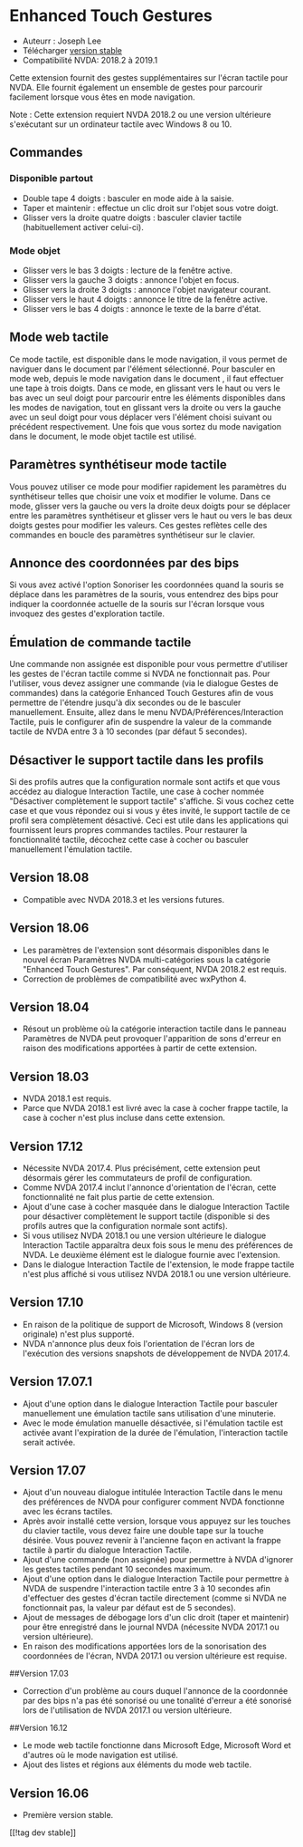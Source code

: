 # Enhanced Touch Gestures #

* Auteurr : Joseph Lee
* Télécharger [version stable][1]
* Compatibilité NVDA: 2018.2 à 2019.1

Cette extension fournit des gestes supplémentaires sur l'écran tactile pour
NVDA. Elle fournit également un ensemble de gestes pour parcourir facilement
lorsque vous êtes en mode navigation.

Note : Cette extension requiert NVDA 2018.2 ou une version ultérieure
s'exécutant sur un ordinateur tactile avec Windows 8 ou 10.

## Commandes

### Disponible partout

* Double tape 4 doigts : basculer en mode aide à la saisie.
* Taper et maintenir : effectue un clic droit sur l'objet sous votre doigt.
* Glisser vers la droite quatre doigts : basculer clavier tactile
  (habituellement activer celui-ci).

### Mode objet

* Glisser vers le bas 3 doigts : lecture de la fenêtre active.
* Glisser vers la gauche 3 doigts : annonce l'objet en focus.
* Glisser vers la droite 3 doigts : annonce l'objet navigateur courant.
* Glisser vers le haut 4 doigts : annonce le titre de la fenêtre active.
* Glisser vers le bas 4 doigts : annonce le texte de la barre d'état.

## Mode web tactile

Ce mode tactile, est disponible dans le mode navigation, il vous permet de
naviguer dans le document par l'élément sélectionné. Pour basculer en mode
web, depuis le mode navigation dans le document , il faut effectuer une tape
à trois doigts. Dans ce mode, en glissant vers le haut ou vers le bas avec
un seul doigt pour parcourir entre les éléments disponibles dans les modes
de navigation, tout en glissant vers la droite ou vers la gauche avec un
seul doigt pour vous déplacer vers l'élément choisi suivant ou précédent
respectivement. Une fois que vous sortez du mode navigation dans le
document, le mode objet tactile est utilisé.

## Paramètres synthétiseur mode tactile

Vous pouvez utiliser ce mode pour modifier rapidement les paramètres du
synthétiseur telles que choisir une voix et modifier le volume. Dans ce
mode, glisser vers la gauche ou vers la droite deux doigts pour se déplacer
entre les paramètres synthétiseur et glisser vers le haut ou vers le bas
deux doigts gestes pour modifier les valeurs. Ces gestes reflètes celle des
commandes en boucle des paramètres synthétiseur sur le clavier.

## Annonce des coordonnées par des bips

Si vous avez activé l'option Sonoriser les coordonnées quand la souris se
déplace dans les paramètres de la souris, vous entendrez des bips pour
indiquer la coordonnée actuelle de la souris sur l'écran lorsque vous
invoquez des gestes d'exploration tactile.

## Émulation de commande tactile

Une commande non assignée est disponible pour vous permettre d'utiliser les
gestes de l'écran tactile comme si NVDA ne fonctionnait pas. Pour
l'utiliser, vous devez assigner une commande (via le dialogue Gestes de
commandes) dans la catégorie Enhanced Touch Gestures afin de vous permettre
de l'étendre jusqu'à dix secondes ou de le basculer manuellement. Ensuite,
allez dans le menu NVDA/Préférences/Interaction Tactile, puis le configurer
afin de suspendre la valeur   de la commande tactile de NVDA entre 3 à 10
secondes (par défaut 5 secondes).

## Désactiver le support tactile dans les profils

Si des profils autres que la configuration normale sont actifs et que vous
accédez au dialogue Interaction Tactile, une case à cocher nommée
"Désactiver complètement le support tactile" s'affiche. Si vous cochez cette
case et que vous répondez oui si vous y êtes invité, le support  tactile de
ce profil sera complètement désactivé. Ceci est utile dans les applications
qui fournissent leurs propres commandes tactiles. Pour restaurer la
fonctionnalité tactile, décochez cette case à cocher ou basculer
manuellement l'émulation tactile.

## Version 18.08

* Compatible avec NVDA 2018.3 et les versions futures.

## Version 18.06

* Les paramètres de l'extension sont désormais disponibles dans le nouvel
  écran Paramètres NVDA multi-catégories sous la catégorie "Enhanced Touch
  Gestures". Par conséquent, NVDA 2018.2 est requis.
* Correction de problèmes de compatibilité avec wxPython 4.

## Version 18.04

* Résout un problème où la catégorie interaction tactile dans le panneau
  Paramètres de NVDA peut provoquer l'apparition de sons d'erreur en raison
  des modifications apportées à partir de cette extension.

## Version 18.03

* NVDA 2018.1 est requis.
* Parce que NVDA 2018.1 est livré avec la case à cocher frappe tactile, la
  case à cocher n'est plus incluse dans cette extension.

## Version 17.12

* Nécessite NVDA 2017.4. Plus précisément, cette extension peut désormais
  gérer les commutateurs de profil de configuration.
* Comme NVDA 2017.4 inclut l'annonce d'orientation de l'écran, cette
  fonctionnalité ne fait plus partie de cette extension.
* Ajout d'une case à cocher masquée dans le dialogue Interaction Tactile
  pour désactiver complètement le support tactile (disponible si des profils
  autres que la configuration normale sont actifs).
* Si vous utilisez NVDA 2018.1 ou une version ultérieure le dialogue
  Interaction Tactile apparaîtra deux fois sous le menu des préférences de
  NVDA. Le deuxième élément est le dialogue fournie avec l'extension.
* Dans le dialogue Interaction Tactile de l'extension, le mode frappe
  tactile n'est plus affiché si vous utilisez NVDA 2018.1 ou une version
  ultérieure.

## Version 17.10

* En raison de la politique de support de Microsoft, Windows 8 (version
  originale) n'est plus supporté.
* NVDA n'annonce plus deux fois l'orientation de l'écran lors de l'exécution
  des versions snapshots de développement de NVDA 2017.4.

## Version 17.07.1

* Ajout d'une option dans le dialogue Interaction Tactile pour basculer
  manuellement une émulation tactile sans utilisation d'une minuterie.
* Avec le mode émulation manuelle désactivée, si l'émulation tactile  est
  activée avant l'expiration de la durée de l'émulation, l'interaction
  tactile serait activée.

## Version 17.07

* Ajout d'un nouveau dialogue intitulée Interaction Tactile dans le menu des
  préférences de NVDA pour configurer comment NVDA fonctionne avec les
  écrans tactiles.
* Après avoir installé cette version, lorsque vous appuyez sur les touches
  du clavier tactile, vous devez faire une double tape sur la touche
  désirée. Vous pouvez revenir à l'ancienne façon en activant la frappe
  tactile à partir du dialogue Interaction Tactile.
* Ajout d'une commande (non assignée) pour permettre à NVDA d'ignorer les
  gestes tactiles pendant 10 secondes maximum.
* Ajout d'une option dans le dialogue Interaction Tactile pour permettre à
  NVDA de suspendre l'interaction tactile entre 3 à 10 secondes afin
  d'effectuer des gestes d'écran tactile directement (comme si NVDA ne
  fonctionnait pas, la valeur par défaut est de 5 secondes).
* Ajout de messages de débogage lors d'un clic droit (taper et maintenir)
  pour être enregistré dans le journal NVDA (nécessite NVDA 2017.1 ou
  version ultérieure).
* En raison des modifications apportées lors de la sonorisation des
  coordonnées de l'écran, NVDA 2017.1 ou version ultérieure est requise.

##Version 17.03

* Correction d'un problème au cours duquel l'annonce de la coordonnée par
  des bips n'a pas été sonorisé ou une tonalité d'erreur a été sonorisé lors
  de l'utilisation de NVDA 2017.1 ou version ultérieure.

##Version 16.12

* Le mode web tactile fonctionne dans Microsoft Edge, Microsoft Word et
  d'autres où le mode navigation est utilisé.
* Ajout des listes et régions aux éléments du mode web tactile.

## Version 16.06

* Première version stable.

[[!tag dev stable]]

[1]: https://addons.nvda-project.org/files/get.php?file=ets
